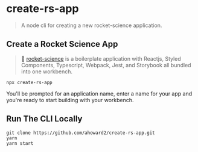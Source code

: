 # create-rs-app

> A node cli for creating a new rocket-science application.

## Create a Rocket Science App

> 🚀 [rocket-science](https://github.com/SketchLagoon/rocket-science) is a boilerplate application
> with Reactjs, Styled Components, Typescript, Webpack, Jest, and Storybook all bundled into one workbench.

```
npx create-rs-app
```

You'll be prompted for an application name, enter a name for your app and you're ready to start building with your workbench.

## Run The CLI Locally

```
git clone https://github.com/ahoward2/create-rs-app.git
yarn
yarn start
```
